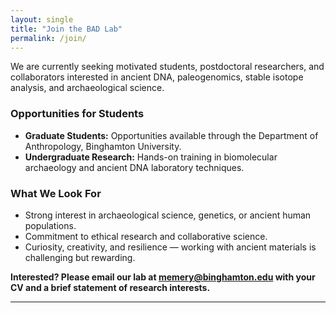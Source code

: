 ```yaml
---
layout: single
title: "Join the BAD Lab"
permalink: /join/
---
```


We are currently seeking motivated students, postdoctoral researchers, and collaborators interested in ancient DNA, paleogenomics, stable isotope analysis, and archaeological science.

### Opportunities for Students

- **Graduate Students:** Opportunities available through the Department of Anthropology, Binghamton University.  
- **Undergraduate Research:** Hands-on training in biomolecular archaeology and ancient DNA laboratory techniques.

### What We Look For

- Strong interest in archaeological science, genetics, or ancient human populations.
- Commitment to ethical research and collaborative science.
- Curiosity, creativity, and resilience — working with ancient materials is challenging but rewarding.

**Interested? Please email our lab at memery@binghamton.edu with your CV and a brief statement of research interests.**

---
